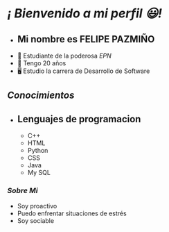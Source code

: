 # ***¡ Bienvenido a mi perfil 😃!***

- ## Mi nombre es **FELIPE PAZMIÑO** 
- 🏦 Estudiante de la poderosa *EPN*
- 🔞 Tengo 20 años
- 🖥 Estudio la carrera de Desarrollo de Software

## ***Conocimientos***

- **Lenguajes de programacion**
    -
    - C++
    - HTML
    - Python
    - CSS
    - Java
    - My SQL

### ***Sobre Mi***

- Soy proactivo
- Puedo enfrentar situaciones de estrés
- Soy sociable
